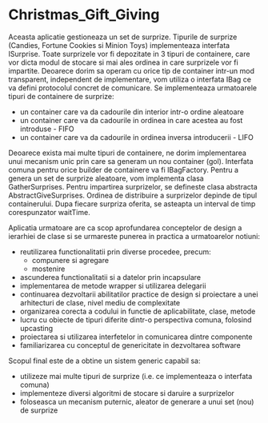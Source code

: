 # Christmas_Gift_Giving

Aceasta aplicatie gestioneaza un set de surprize. Tipurile de surprize (Candies, Fortune Cookies si Minion Toys) implementeaza interfata ISurprise.
Toate surprizele vor fi depozitate in 3 tipuri de containere, care vor dicta modul de stocare si mai ales ordinea in care surprizele vor fi impartite. 
Deoarece dorim sa operam cu orice tip de container intr-un mod transparent, independent de implementare, vom utiliza o interfata IBag ce va defini protocolul concret de comunicare. Se implementeaza urmatoarele tipuri de containere de surprize:
- un container care va da cadourile din interior intr-o ordine aleatoare
- un container care va da cadourile in ordinea in care acestea au fost introduse - FIFO
- un container care va da cadourile in ordinea inversa introducerii - LIFO

Deoarece exista mai multe tipuri de containere, ne dorim implementarea unui mecanism unic prin care sa generam un nou container (gol). Interfata comuna pentru orice builder de containere va fi IBagFactory.
Pentru a genera un set de surprize aleatoare, vom implementa clasa GatherSurprises.
Pentru impartirea surprizelor, se defineste clasa abstracta AbstractGiveSurprises. Ordinea de distribuire a surprizelor depinde de tipul containerului.
Dupa fiecare surpriza oferita, se asteapta un interval de timp corespunzator waitTime.

Aplicatia urmatoare are ca scop aprofundarea conceptelor de design a ierarhiei de clase si se urmareste punerea in practica a urmatoarelor notiuni:
- reutilizarea functionalitatii prin diverse procedee, precum:
     - compunere si agregare
     - mostenire
- ascunderea functionalitatii si a datelor prin incapsulare
- implementarea de metode wrapper si utilizarea delegarii
- continuarea dezvoltarii abilitatilor practice de design si proiectare a unei arhitecturi de clase, nivel mediu de complexitate
- organizarea corecta a codului in functie de aplicabilitate, clase, metode
- lucru cu obiecte de tipuri diferite dintr-o perspectiva comuna, folosind upcasting
- proiectarea si utilizarea interfetelor in comunicarea dintre componente
- familiarizarea cu conceptul de genericitate in dezvoltarea software

Scopul final este de a obtine un sistem generic capabil sa:
- utilizeze mai multe tipuri de surprize (i.e. ce implementeaza o interfata comuna)
- implementeze diversi algoritmi de stocare si daruire a surprizelor
- foloseasca un mecanism puternic, aleator de generare a unui set (nou) de surprize
